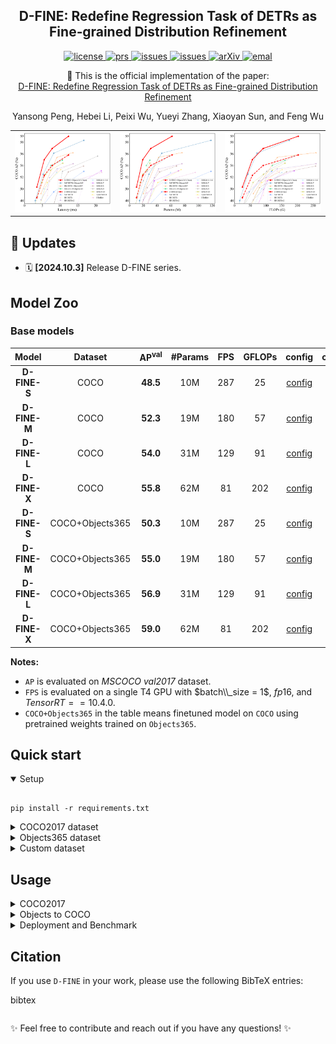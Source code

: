 <!--# [D-FINE: Redefine Regression Task of DETRs as Fine-grained Distribution Refinement](https://arxiv.org/abs/xxxxxx) -->
<h2 align="center">
  D-FINE: Redefine Regression Task of DETRs as Fine&#8209;grained&nbsp;Distribution&nbsp;Refinement
</h2>

<p align="center">
    <!-- <a href="https://github.com/lyuwenyu/RT-DETR/blob/main/LICENSE">
        <img alt="license" src="https://img.shields.io/badge/LICENSE-Apache%202.0-blue">
    </a> -->
    <a href="https://github.com/Peterande/D-FINE/blob/master/LICENSE">
        <img alt="license" src="https://img.shields.io/github/license/Peterande/D-FINE">
    </a>
    <a href="https://github.com/Peterande/D-FINE/pulls">
        <img alt="prs" src="https://img.shields.io/github/issues-pr/Peterande/D-FINE">
    </a>
    <a href="https://github.com/Peterande/D-FINE/issues">
        <img alt="issues" src="https://img.shields.io/github/issues/Peterande/D-FINE?color=pink">
    </a>
    <a href="https://github.com/Peterande/D-FINE">
        <img alt="issues" src="https://img.shields.io/github/stars/Peterande/D-FINE">
    </a>
    <a href="https://arxiv.org/abs/xxx.xxx">
        <img alt="arXiv" src="https://img.shields.io/badge/arXiv-xxx.xxx-red">
    </a>
    <a href="mailto: pengyansong@mail.ustc.edu.cn">
        <img alt="emal" src="https://img.shields.io/badge/contact_me-email-yellow">
    </a>
</p>

<p align="center">
    📄 This is the official implementation of the paper:
    <br>
    <a href="https://arxiv.org/abs/xxxxxx">D-FINE: Redefine Regression Task of DETRs as Fine-grained Distribution Refinement</a>
</p>


<p align="center">
Yansong Peng, Hebei Li, Peixi Wu, Yueyi Zhang, Xiaoyan Sun, and Feng Wu
</p>

<table><tr>
<td><img src=https://github.com/Peterande/storage/blob/main/latency.png border=0 width=333></td>
<td><img src=https://github.com/Peterande/storage/blob/main/params.png border=0 width=333></td>
<td><img src=https://github.com/Peterande/storage/blob/main/flops.png border=0 width=333></td>
</tr></table>

## 🚀 Updates
- 🗓️ **\[2024.10.3\]** Release D-FINE series.
<!-- - 🔜 **\[Next\]** Release D-FINE series pretrained on Objects365. -->
  
## Model Zoo

### Base models
| Model | Dataset | AP<sup>val</sup> | #Params | FPS | GFLOPs | config | checkpoint | log |
| :---: | :---: | :---: |  :---: | :---: | :---: | :---: | :---: | :---: |
**D-FINE-S** | COCO | **48.5** |  10M | 287 | 25 | [config](./configs/dfine/dfine_hgnetv2_s_coco.yml) | [48.5](https://github.com/Peterande/storage/releases/download/dfinev1/dfine_s_coco.pth) |
**D-FINE-M** | COCO | **52.3** |  19M | 180 | 57 | [config](./configs/dfine/dfine_hgnetv2_m_coco.yml) | [52.3](https://github.com/Peterande/storage/releases/download/dfinev1/dfine_m_coco.pth) |
**D-FINE-L** | COCO | **54.0** |  31M | 129 | 91 | [config](./configs/dfine/dfine_hgnetv2_l_coco.yml) | [54.0](https://github.com/Peterande/storage/releases/download/dfinev1/dfine_l_coco.pth) |
**D-FINE-X** | COCO | **55.8** |  62M | 81 | 202 | [config](./configs/dfine/dfine_hgnetv2_x_coco.yml) | [55.8](https://github.com/Peterande/storage/releases/download/dfinev1/dfine_x_coco.pth) |
**D-FINE-S** | COCO+Objects365 | **50.3** |  10M | 287 | 25 | [config](./configs/dfine/objects365/dfine_hgnetv2_s_obj2coco.yml) | []() |
**D-FINE-M** | COCO+Objects365 | **55.0** |  19M | 180 | 57 | [config](./configs/dfine/objects365/dfine_hgnetv2_m_obj2coco.yml) | []() |
**D-FINE-L** | COCO+Objects365 | **56.9** |  31M | 129 | 91 | [config](./configs/dfine/objects365/dfine_hgnetv2_l_obj2coco.yml) | []() |
**D-FINE-X** | COCO+Objects365 | **59.0** |  62M | 81 | 202 | [config](./configs/dfine/objects365/dfine_hgnetv2_x_obj2coco.yml) | []() |

**Notes:**
- `AP` is evaluated on *MSCOCO val2017* dataset.
- `FPS` is evaluated on a single T4 GPU with $batch\\_size = 1$, $fp16$, and $TensorRT==10.4.0$.
- `COCO+Objects365` in the table means finetuned model on `COCO` using pretrained weights trained on `Objects365`.
<!-- - `Stage 1`: AP<sup>val</sup> before tuning off advanced augmentations in the final few epochs (Objects365 AP<sup>val</sup> if dataset is `COCO+365`). \
These ckpts offering better generalization.
- `Stage 2`: Best AP<sup>val</sup> after disabling advanced augmentations in the final few epochs. (COCO AP<sup>val</sup> if dataset is `COCO+365`) -->

## Quick start

<details open>
<summary> Setup </summary>
  
```shell

pip install -r requirements.txt
```

</details>


<details>
  
<summary> COCO2017 dataset </summary>

1. Download COCO2017 from [OpenDataLab](https://opendatalab.com/OpenDataLab/COCO_2017). 
1. Modify paths in [coco_detection.yml](./configs/dataset/coco_detection.yml)

       ```yaml
        train_dataloader: 
          img_folder: /data/COCO2017/train2017/
          ann_file: /data/COCO2017/annotations/instances_train2017.json
        val_dataloader:
          img_folder: /data/COCO2017/val2017/
          ann_file: /data/COCO2017/annotations/instances_val2017.json
      ```
      
</details>

<details>
<summary> Objects365 dataset </summary>

1. Download Objects365 from [OpenDataLab](https://opendatalab.com/OpenDataLab/Objects365). 

2. Set the Base Directory:
```shell
export BASE_DIR=/data/Objects365/data
```

3. Create a New Directory to Store Images from the Validation Set:
```shell
mkdir -p ${BASE_DIR}/train/images_from_val
```

3. Copy the v1 and v2 folders from the val directory into the train/images_from_val directory
```shell
cp -r ${BASE_DIR}/val/images/v1 ${BASE_DIR}/train/images_from_val/
cp -r ${BASE_DIR}/val/images/v2 ${BASE_DIR}/train/images_from_val/
```

4. Directory structure after copying:

```shell
${BASE_DIR}/train
├── images_from_val
├── images
│   ├── v1
│   │   ├── patch0
│   │   │   ├── 000000000.jpg
│   │   │   ├── 000000001.jpg
│   │   │   └── ... (more images)
│   ├── v2
│   │   ├── patchx
│   │   │   ├── 000000000.jpg
│   │   │   ├── 000000001.jpg
│   │   │   └── ... (more images)
├── zhiyuan_objv2_train.json
```

```shell
${BASE_DIR}/val
├── images
│   ├── v1
│   │   ├── patch0
│   │   │   ├── 000000000.jpg
│   │   │   └── ... (more images)
│   ├── v2
│   │   ├── patchx
│   │   │   ├── 000000000.jpg
│   │   │   └── ... (more images)
├── zhiyuan_objv2_val.json
```

5. Run remap_obj365.py to merge a subset of the validation set into the training set. Specifically, this script moves samples with indices between 5000 and 800000 from the validation set to the training set.
```shell
python tools/remap_obj365.py --base_dir ${BASE_DIR}
```


6. Run the resize_obj365.py script to resize any images in the dataset where the maximum edge length exceeds 640 pixels. Use the updated JSON file generated in Step 2 to process the sample data. Ensure that you resize images in both the train and val datasets to maintain consistency.
```shell
python tools/resize_obj365.py --base_dir ${BASE_DIR}
```

7. Modify paths in [obj365_detection.yml](./configs/dataset/obj365_detection.yml)

       ```yaml
        train_dataloader: 
            img_folder: /data/Objects365/data/train
            ann_file: /data/Objects365/data/train/new_zhiyuan_objv2_train_resized.json
        val_dataloader:
          img_folder:  /data/Objects365/data/val/
          ann_file:  /data/Objects365/data/val/new_zhiyuan_objv2_val_resized.json
      ```


</details>

<details>
<summary>Custom dataset</summary>

To train on your custom dataset, you need to organize it in the COCO format. Follow the steps below to prepare your dataset:

1. **Set `remap_mscoco_category` to `False`:**

    This prevents the automatic remapping of category IDs to match the MSCOCO categories.

    ```yaml
    remap_mscoco_category: False
    ```

2. **Organize Images:**

    Structure your dataset directories as follows:

    ```shell
    dataset/
    ├── images/
    │   ├── train/
    │   │   ├── image1.jpg
    │   │   ├── image2.jpg
    │   │   └── ...
    │   ├── val/
    │   │   ├── image1.jpg
    │   │   ├── image2.jpg
    │   │   └── ...
    └── annotations/
        ├── instances_train.json
        ├── instances_val.json
        └── ...
    ```

    - **`images/train/`**: Contains all training images.
    - **`images/val/`**: Contains all validation images.
    - **`annotations/`**: Contains COCO-formatted annotation files.

3. **Convert Annotations to COCO Format:**

    If your annotations are not already in COCO format, you'll need to convert them. You can use the following Python script as a reference or utilize existing tools:

    ```python
    import json

    def convert_to_coco(input_annotations, output_annotations):
        # Implement conversion logic here
        pass

    if __name__ == "__main__":
        convert_to_coco('path/to/your_annotations.json', 'dataset/annotations/instances_train.json')
    ```

4. **Update Configuration Files:**

    Modify your dataset configuration file to point to your custom dataset paths.

    ```yaml
    task: detection
    
    evaluator:
      type: CocoEvaluator
      iou_types: ['bbox', ]

    num_classes: 777
    remap_mscoco_category: False
    
    
    train_dataloader: 
      type: DataLoader
      dataset: 
        type: CocoDetection
        img_folder: /data/yourdataset/train
        ann_file: /data/yourdataset/train/ann.json
        return_masks: False
        transforms:
          type: Compose
          ops: ~
      shuffle: True
      num_workers: 4
      drop_last: True 
      collate_fn:
        type: BatchImageCollateFuncion
    
    
    val_dataloader:
      type: DataLoader
      dataset: 
        type: CocoDetection
        img_folder: /data/yourdataset/val
        ann_file: /data/yourdataset/val/ann.json
        return_masks: False
        transforms:
          type: Compose
          ops: ~ 
      shuffle: False
      num_workers: 4
      drop_last: False
      collate_fn:
        type: BatchImageCollateFuncion

    ```

</details>

## Usage
<details>
<summary> COCO2017 </summary>

<!-- <summary>1. Training </summary> -->
1. Set Model:
```shell
export model=l
```

2. Training
```shell
CUDA_VISIBLE_DEVICES=0,1,2,3 torchrun --master_port=777 --nproc_per_node=4 train.py -c configs/dfine/dfine_hgnetv2_${model}_coco.yml --use-amp --seed=0
```

<!-- <summary>2. Testing </summary> -->
3. Testing
```shell
CUDA_VISIBLE_DEVICES=0,1,2,3 torchrun --master_port=777 --nproc_per_node=4 train.py -c configs/dfine/dfine_hgnetv2_${model}_coco.yml -r model.pth --test-only
```

<!-- <summary>3. Tuning </summary> -->
4. Tuning
```shell
CUDA_VISIBLE_DEVICES=0,1,2,3 torchrun --master_port=777 --nproc_per_node=4 train.py -c configs/dfine/dfine_hgnetv2_${model}_coco.yml -t model.pth --use-amp --seed=0
```
</details>


<details>
<summary> Objects to COCO </summary>

1. Set Model:
```shell
export model=l
```

2. Training on Objects365
```shell
CUDA_VISIBLE_DEVICES=0,1,2,3 torchrun --master_port=777 --nproc_per_node=4 train.py -c configs/dfine/objects365/dfine_hgnetv2_${model}_obj365.yml --use-amp --seed=0
```

3. Turning on COCO2017
```shell
CUDA_VISIBLE_DEVICES=0,1,2,3 torchrun --master_port=777 --nproc_per_node=4 train.py -c configs/dfine/objects365/dfine_hgnetv2_${model}_obj2coco.yml --use-amp --seed=0 -t model.pth
```
</details>

<details>
<summary> Deployment and Benchmark </summary>

<!-- <summary>4. Export onnx </summary> -->
1. Set Model:
```shell
export model=l
```

2. Export onnx and tensorrt
```shell
python tools/export_onnx.py -c configs/dfine/dfine_hgnetv2_${model}_coco.yml -r model.pth --check
trtexec --onnx="./model.onnx" --saveEngine="./model.engine" --fp16
```

<!-- <summary>5. Inference </summary> -->
3. Inference (onnxruntime / tensorrt / torch)
```shell
python benchmark/inference/onnx_inf.py --onnx-file model.onnx --im-file image.jpg
python benchmark/inference/trt_inf.py --trt-file model.trt --im-file image.jpg
python benchmark/inference/torch_inf.py -c configs/dfine/dfine_hgnetv2_${model}_coco.yml -r model.pth --im-file image.jpg --device cuda:0
```

<!-- <summary>6. Benchmark </summary> -->
4. Benchmark (Params. / GFLOPs / Latency)
```shell
pip install -r benchmark/requirements.txt
python benchmark/get_info.py -c configs/dfine/dfine_hgnetv2_${model}_coco.yml
python benchmark/TRT/trt_benchmark.py --COCO_dir path/to/COCO2017 --engine_dir model.engine
```

</details>



## Citation
If you use `D-FINE` in your work, please use the following BibTeX entries:

<summary> bibtex </summary>

```latex

```
</details>

✨ Feel free to contribute and reach out if you have any questions! ✨